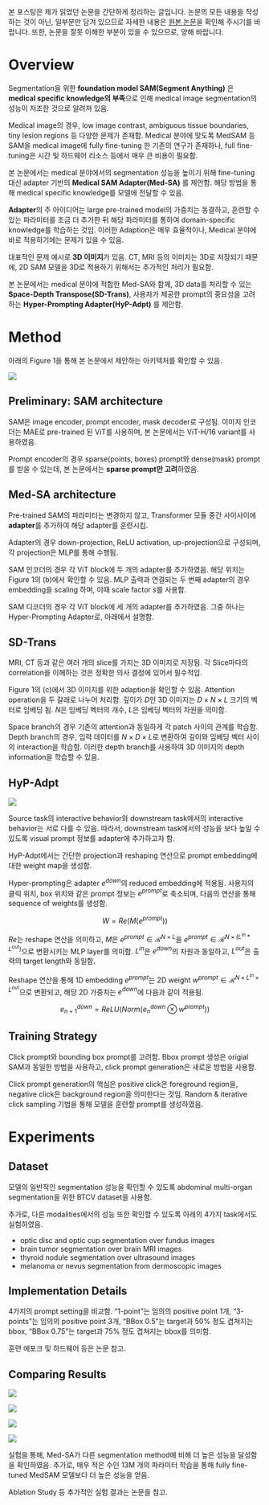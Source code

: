
본 포스팅은 제가 읽었던 논문을 간단하게 정리하는 글입니다. 논문의 모든 내용을 작성하는 것이 아닌, 일부분만 담겨 있으므로 자세한 내용은 [원본 논문](https://arxiv.org/pdf/2304.12620.pdf)을 확인해 주시기를 바랍니다. 또한, 논문을 잘못 이해한 부분이 있을 수 있으므로, 양해 바랍니다.

# Overview

Segmentation을 위한 **foundation model SAM(Segment Anything)** 은 **medical specific knowledge의 부족**으로 인해 medical image segmentation의 성능이 저조한 것으로 알려져 있음. 

Medical image의 경우, low image contrast, ambiguous tissue boundaries, tiny lesion regions 등 다양한 문제가 존재함. Medical 분야에 맞도록  MedSAM 등 SAM을 medical image에 fully fine-tuning 한 기존의 연구가 존재하나, full fine-tuning은 시간 및 하드웨어 리소스 등에서 매우 큰 비용이 필요함.

본 논문에서는 medical 분야에서의 segmentation 성능을 높이기 위해 fine-tuning 대신 adapter 기반의 **Medical SAM Adapter(Med-SA)** 를 제안함. 해당 방법을 통해 medical specific knowledge를 모델에 전달할 수 있음.

**Adapter**의 주 아이디어는 large pre-trained model의 가중치는 동결하고, 훈련할 수 있는 파라미터를 조금 더 추가한 뒤 해당 파라미터를 통하여 domain-specific knowledge를 학습하는 것임. 이러한 Adaption은 매우 효율적이나, Medical 분야에 바로 적용하기에는 문제가 있을 수 있음. 

대표적인 문제 예시로 **3D 이미지**가 있음. CT, MRI 등의 이미지는 3D로 저장되기 때문에, 2D SAM 모델을 3D로 적용하기 위해서는 추가적인 처리가 필요함. 

본 논문에서는 medical 분야에 적합한 Med-SA와 함께, 3D data를 처리할 수 있는 **Space-Depth Transpose(SD-Trans)**, 사용자가 제공한 prompt의 중요성을 고려하는 **Hyper-Prompting Adapter(HyP-Adpt)** 를 제안함.

# Method

아래의 Figure 1을 통해 본 논문에서 제안하는 아키텍처를 확인할 수 있음.

![](https://velog.velcdn.com/images/kyyle/post/560d48bd-a23b-4b44-add4-5d34fe8e00f2/image.png)

## Preliminary: SAM architecture

SAM은 image encoder, prompt encoder, mask decoder로 구성됨. 이미지 인코더는 MAE로 pre-trained 된 ViT를 사용하며, 본 논문에서는 ViT-H/16 variant를 사용하였음. 

Prompt encoder의 경우 sparse(points, boxes) prompt와 dense(mask) prompt를 받을 수 있는데, 본 논문에서는 **sparse prompt만 고려**하였음. 

## Med-SA architecture

Pre-trained SAM의 파라미터는 변경하지 않고, Transformer 모듈 중간 사이사이에 **adapter**를 추가하여 해당 adapter를 훈련시킴. 

Adapter의 경우 down-projection, ReLU activation, up-projection으로 구성되며, 각 projection은 MLP를 통해 수행됨.

SAM 인코더의 경우 각 ViT block에 두 개의 adapter를 추가하였음. 해당 위치는 Figure  1의 (b)에서 확인할 수 있음. MLP 출력과 연결되는 두 번째 adapter의 경우 embedding을 scaling 하며, 이때 scale factor $s$를 사용함. 

SAM 디코더의 경우 각 ViT block에 세 개의 adapter를 추가하였음. 그중 하나는 Hyper-Prompting Adapter로, 아래에서 설명함. 

## SD-Trans

MRI, CT 등과 같은 여러 개의 slice를 가지는 3D 이미지로 저장됨. 각 Slice마다의 correlation을 이해하는 것은 정확한 의사 결정에 있어서 필수적임. 

Figure  1의 (c)에서 3D 이미지를 위한 adaption을 확인할 수 있음. Attention operation을 두 갈래로 나누어 처리함. 깊이가 $D$인 3D 이미지는 $D \times N \times L$ 크기의 벡터로 임베딩 됨. $N$은 임베딩 벡터의 개수, $L$은 임베딩 벡터의 차원을 의미함. 

Space branch의 경우 기존의 attention과 동일하게 각 patch 사이의 관계를 학습함. Depth branch의 경우, 입력 데이터를 $N \times D \times L$로 변환하여 깊이와 임베딩 벡터 사이의 interaction을 학습함. 이러한 depth branch를 사용하여 3D 이미지의 depth information을 학습할 수 있음.

## HyP-Adpt

![](https://velog.velcdn.com/images/kyyle/post/2adca82e-1070-4254-80e2-cb64f86bd997/image.png)

Source task의 interactive behavior와 downstream task에서의 interactive behavior는 서로 다를 수 있음. 따라서, downstream task에서의 성능을 보다 높일 수 있도록 visual prompt 정보를 adapter에 추가하고자 함. 

HyP-Adpt에서는 간단한 projection과 reshaping 연산으로 prompt embedding에 대한 weight map을 생성함. 

Hyper-prompting은 adapter $e^{{down}}$의 reduced embedding에 적용됨. 사용자의 클릭 위치, box 위치와 같은 prompt 정보는 $e^{prompt}$로 축소되며, 다음의 연산을 통해 sequence of weights를 생성함. 

$$
W = Re(M(e^{prompt}))
$$

$Re$는 reshape 연산을 의미하고, $M$은 $e^{prompt} \in \mathcal R^{N \times L}$을 $e^{prompt} \in \mathcal R^{N \times (L^{in} * L^{out})}$으로 변환시키는 MLP layer를 의미함. $L^{in}$은 $e^{down}$의 차원과 동일하고, $L^{out}$은 출력의 target length와 동일함. 

Reshape 연산을 통해 1D embedding $e^{prompt}$는 2D weight $w^{prompt} \in \mathcal R^{N \times L^{in} \times L^{out}}$으로 변환되고, 해당 2D 가중치는 $e^{down}$에 다음과 같이 적용됨.

$$
e_{n+1}^{down} = ReLU(Norm(e_n^{down} \otimes w^{prompt}))
$$

## Training Strategy

Click prompt와 bounding box prompt를 고려함. Bbox prompt 생성은 origial SAM과 동일한 방법을 사용하고, click prompt generation은 새로운 방법을 사용함. 

Click prompt generation의 핵심은 positive click은 foreground region을, negative click은 background region을 의미한다는 것임. Random & iterative click sampling 기법을 통해 모델을 훈련할 prompt를 생성하였음. 

# Experiments

## Dataset

모델의 일반적인 segmentation 성능을 확인할 수 있도록 abdominal multi-organ segmentation을 위한 BTCV dataset을 사용함. 

추가로, 다른 modalities에서의 성능 또한 확인할 수 있도록 아래의 4가지 task에서도 실험하였음.

- optic disc and optic cup segmentation over fundus images
- brain tumor segmentation over brain MRI images
- thyroid nodule segmentation over ultrasound images
- melanoma or nevus segmentation from dermoscopic images

## Implementation Details

4가지의 prompt setting을 비교함. “1-point”는 임의의 positive point 1개, “3-points”는 임의의 positive point 3개, “BBox 0.5”는 target과 50% 정도 겹쳐지는 bbox, “BBox 0.75”는 target과 75% 정도 겹쳐지는 bbox를 의미함. 

훈련 에포크 및 하드웨어 등은 논문 참고.

## Comparing Results

![](https://velog.velcdn.com/images/kyyle/post/8b5993f3-4232-4c7f-b0dd-82409b3c7004/image.png)

![](https://velog.velcdn.com/images/kyyle/post/cacb0f19-3ded-4a43-a0c5-e570f29ef9eb/image.png)

![](https://velog.velcdn.com/images/kyyle/post/779b8d15-a6ae-4ba0-aa3e-4deab47a8206/image.png)

![](https://velog.velcdn.com/images/kyyle/post/e82a14eb-3f31-451f-87ff-3ccc947d9e1f/image.png)

실험을 통해, Med-SA가 다른 segmentation method에 비해 더 높은 성능을 달성함을 확인하였음. 추가로, 매우 적은 수인 13M 개의 파라미터 학습을 통해 fully fine-tuned MedSAM 모델보다 더 높은 성능을 얻음. 

Ablation Study 등 추가적인 실험 결과는 논문을 참고.
